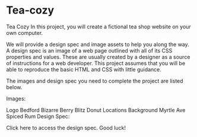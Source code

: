# Tea-cozy
Tea Cozy
In this project, you will create a fictional tea shop website on your own computer.

We will provide a design spec and image assets to help you along the way. A design spec is an image of a web page outlined with all of its CSS properties and values. These are usually created by a designer as a source of instructions for a web developer. This project assumes that you will be able to reproduce the basic HTML and CSS with little guidance.

The images and design spec you need to complete the project are listed below.

Images:

Logo
Bedford Bizarre
Berry Blitz
Donut
Locations
Background
Myrtle Ave
Spiced Rum
Design Spec:

Click here to access the design spec.
Good luck!
